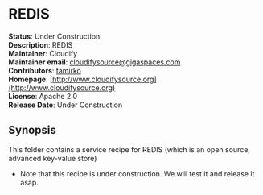 # REDIS 

**Status**: Under Construction  
**Description**:  REDIS   
**Maintainer**:       Cloudify  
**Maintainer email**: cloudifysource@gigaspaces.com  
**Contributors**:    [tamirko](https://github.com/uric)  
**Homepage**:   [http://www.cloudifysource.org](http://www.cloudifysource.org)  
**License**:      Apache 2.0   
**Release Date**:  Under Construction 

Synopsis
--------

This folder contains a service recipe for REDIS (which is an open source, advanced key-value store)

* Note that this recipe is under construction. We will test it and release it asap.
